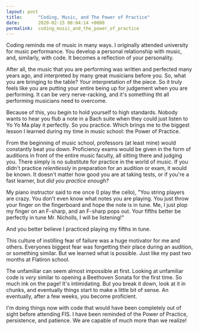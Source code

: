 ```yaml
---
layout: post
title:      "Coding, Music, and The Power of Practice"
date:       2020-02-15 08:04:14 +0000
permalink:  coding_music_and_the_power_of_practice
---
```



Coding reminds me of music in many ways. I originally attended university for music performance. You develop a personal relationship with music, and, similarly, with code. It becomes a reflection of your personality.

After all, the music that you are performing was written and perfected many years ago, and interpreted by many great musicians before you. So, what you are bringing to the table?  *Your* interpretation of the piece. So it truly feels like you are putting your entire being up for judgement when you are performing. It can be very nerve-racking, and it's something tht all performing musicians need to overcome.

Because of this, you begin to hold yourself to high standards. Nobody wants to hear you flub a note in a Bach suite when they could just listen to Yo Yo Ma play it perfectly. So you practice. Which brings me to the biggest lesson I learned during my time in music school: the Power of Practice.

From the beginning of music school, professors (at least mine) would constantly beat you down. Proficiency exams would be given in the form of auditions in front of the entire music faculty, all sitting there and judging you. There simply is no substitute for practice in the world of music. If you didn't practice *relentlessly* in preparation for an audition or exam, it would be known. It doesn't matter how good you are at taking tests, or if you're a fast learner, but *did you practice enough?*

My piano instructor said to me once (I play the cello), "You string players are crazy. You don't even know what notes you are playing. You just throw your finger on the fingerboard and hope the note is in tune. Me, I just plop my finger on an F-sharp, and an F-sharp pops out. Your fifths better be perfectly in tune Mr. Nicholls, I will be listening!"

And you better believe I practiced playing my fifths in tune. 

This culture of instilling fear of failure was a huge motivator for me and others. Everyones biggest fear was forgetting their place during an audition, or something similar. But we learned what is possible. Just like my past two months at Flatiron school. 

The unfamiliar can seem almost impossible at first. Looking at unfamiliar code is *very* similar to opening a Beethoven Sonata for the first time. So much ink on the page! It's intimidating. But you break it down, look at it in chunks, and eventually things start to make a little bit of sense. An eventually, after a few weeks, you become proficient.

I'm doing things now with code that would have been completely out of sight before attending FIS. I have been reminded of the Power of Practice, persistence, and patience. We are capable of much more than we realize!


